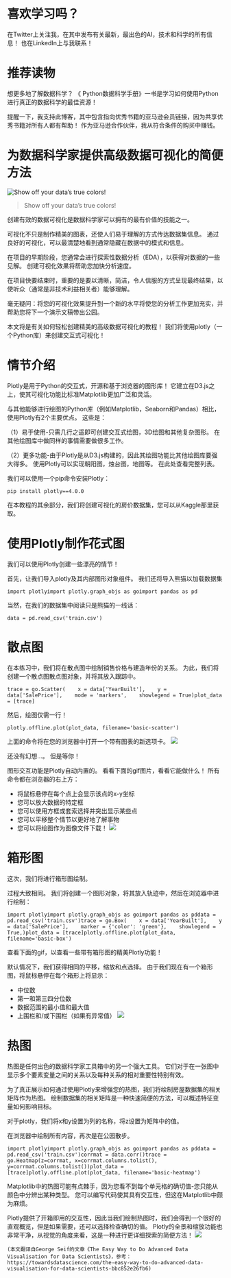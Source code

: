 # 喜欢学习吗？

在Twitter上关注我，在其中发布有关最新，最出色的AI，技术和科学的所有信息！ 也在LinkedIn上与我联系！
# 推荐读物

想更多地了解数据科学？ 《 Python数据科学手册》一书是学习如何使用Python进行真正的数据科学的最佳资源！

提醒一下，我支持此博客，其中包含指向优秀书籍的亚马逊会员链接，因为共享优秀书籍对所有人都有帮助！ 作为亚马逊合作伙伴，我从符合条件的购买中赚钱。
# 为数据科学家提供高级数据可视化的简便方法
![Show off your data’s true colors!](1*AhyUG_TNnqkbIPVLee7CIA.jpeg)
> Show off your data’s true colors!


创建有效的数据可视化是数据科学家可以拥有的最有价值的技能之一。

可视化不只是制作精美的图表，还使人们易于理解的方式传达数据集信息。 通过良好的可视化，可以最清楚地看到通常隐藏在数据中的模式和信息。

在项目的早期阶段，您通常会进行探索性数据分析（EDA），以获得对数据的一些见解。 创建可视化效果将帮助您加快分析速度。

在项目快要结束时，重要的是要以清晰，简洁，令人信服的方式呈现最终结果，以使听众（通常是非技术利益相关者）能够理解。

毫无疑问：将您的可视化效果提升到一个新的水平将使您的分析工作更加充实，并帮助您将下一个演示文稿带出公园。

本文将是有关如何轻松创建精美的高级数据可视化的教程！ 我们将使用plotly（一个Python库）来创建交互式可视化！
# 情节介绍

Plotly是用于Python的交互式，开源和基于浏览器的图形库！ 它建立在D3.js之上，使其可视化功能比标准Matplotlib更加广泛和灵活。

与其他能够进行绘图的Python库（例如Matplotlib，Seaborn和Pandas）相比，使用Plotly有2个主要优点。 这些是：

（1）易于使用-只需几行之遥即可创建交互式绘图，3D绘图和其他复杂图形。 在其他绘图库中做同样的事情需要做很多工作。

（2）更多功能-由于Plotly是从D3.js构建的，因此其绘图功能比其他绘图库要强大得多。 使用Plotly可以实现朝阳图，烛台图，地图等。 在此处查看完整列表。

我们可以使用一个pip命令安装Plotly：
```
pip install plotly==4.0.0
```

在本教程的其余部分，我们将创建可视化的房价数据集，您可以从Kaggle那里获取。
# 使用Plotly制作花式图

我们可以使用Plotly创建一些漂亮的情节！

首先，让我们导入plotly及其内部图形对象组件。 我们还将导入熊猫以加载数据集
```
import plotlyimport plotly.graph_objs as goimport pandas as pd
```

当然，在我们的数据集中阅读只是熊猫的一线话：
```
data = pd.read_csv('train.csv')
```
# 散点图

在本练习中，我们将在散点图中绘制销售价格与建造年份的关系。 为此，我们将创建一个散点图散点图对象，并将其放入跟踪中。
```
trace = go.Scatter(    x = data['YearBuilt'],    y = data['SalePrice'],    mode = 'markers',    showlegend = True)plot_data = [trace]
```

然后，绘图仅需一行！
```
plotly.offline.plot(plot_data, filename='basic-scatter')
```

上面的命令将在您的浏览器中打开一个带有图表的新选项卡。
![](1*Rs6CbLU8TxmRfPqY529T0g.png)

还没有幻想...。 但是等你！

图形交互功能是Plotly自动内置的。 看看下面的gif图片，看看它能做什么！ 所有命令都在浏览器的右上方：
+ 将鼠标悬停在每个点上会显示该点的x-y坐标
+ 您可以放大数据的特定框
+ 您可以使用方框或套索选择并突出显示某些点
+ 您可以平移整个情节以更好地了解事物
+ 您可以将绘图作为图像文件下载！
![](1*HcPLh7-KDTj-NeiNbgQiwg.gif)
# 箱形图

这次，我们将进行箱形图绘制。

过程大致相同。 我们将创建一个图形对象，将其放入轨迹中，然后在浏览器中进行绘制：
```
import plotlyimport plotly.graph_objs as goimport pandas as pddata = pd.read_csv('train.csv')trace = go.Box(    x = data['YearBuilt'],    y = data['SalePrice'],    marker = {'color': 'green'},    showlegend = True,)plot_data = [trace]plotly.offline.plot(plot_data, filename='basic-box')
```

查看下面的gif，以查看一些带有箱形图的精美Plotly功能！

默认情况下，我们获得相同的平移，缩放和点选择。 由于我们现在有一个箱形图，将鼠标悬停在每个箱形上将显示：
+ 中位数
+ 第一和第三四分位数
+ 数据范围的最小值和最大值
+ 上围栏和/或下围栏（如果有异常值）
![](1*fwL8tBtDvTG-1muNTQJxjg.gif)
# 热图

热图是任何出色的数据科学家工具箱中的另一个强大工具。 它们对于在一张图中显示多个要素变量之间的关系以及每种关系的相对重要性特别有效。

为了真正展示如何通过使用Plotly来增强您的热图，我们将绘制房屋数据集的相关矩阵作为热图。 绘制数据集的相关矩阵是一种快速简便的方法，可以概述特征变量如何影响目标。

对于plotly，我们将x和y设置为列的名称，将z设置为矩阵中的值。

在浏览器中绘制所有内容，再次是在公园散步。
```
import plotlyimport plotly.graph_objs as goimport pandas as pddata = pd.read_csv('train.csv')corrmat = data.corr()trace = go.Heatmap(z=corrmat, x=corrmat.columns.tolist(), y=corrmat.columns.tolist())plot_data = [trace]plotly.offline.plot(plot_data, filename='basic-heatmap')
```

Matplotlib中的热图可能有点棘手，因为您看不到每个单元格的确切值-您只能从颜色中分辨出某种类型。 您可以编写代码使其具有交互性，但这在Matplotlib中颇为麻烦。

Plotly提供了开箱即用的交互性，因此当我们绘制热图时，我们会得到一个很好的直观概览，但是如果需要，还可以选择检查确切的值。 Plotly的全景和缩放功能也非常干净，从视觉的角度来看，这是一种进行更详细探索的简便方法！
![](1*5PLe7EoJgLXdRo_Z5KnnFA.gif)
```
(本文翻译自George Seif的文章《The Easy Way to Do Advanced Data Visualisation for Data Scientists》，参考：https://towardsdatascience.com/the-easy-way-to-do-advanced-data-visualisation-for-data-scientists-bbc852e26fb6)
```
